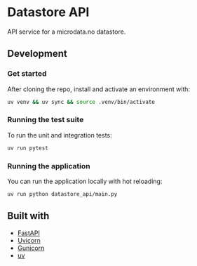 # Datastore API
API service for a microdata.no datastore.

## Development

### Get started
After cloning the repo, install and activate an environment with:
```sh
uv venv && uv sync && source .venv/bin/activate 
```

### Running the test suite
To run the unit and integration tests:
```sh
uv run pytest
```

### Running the application
You can run the application locally with hot reloading:
```sh
uv run python datastore_api/main.py 
```

## Built with
- [FastAPI](https://fastapi.tiangolo.com/)
- [Uvicorn](https://www.uvicorn.org/)
- [Gunicorn](https://gunicorn.org/)
- [uv](https://docs.astral.sh/uv/)

